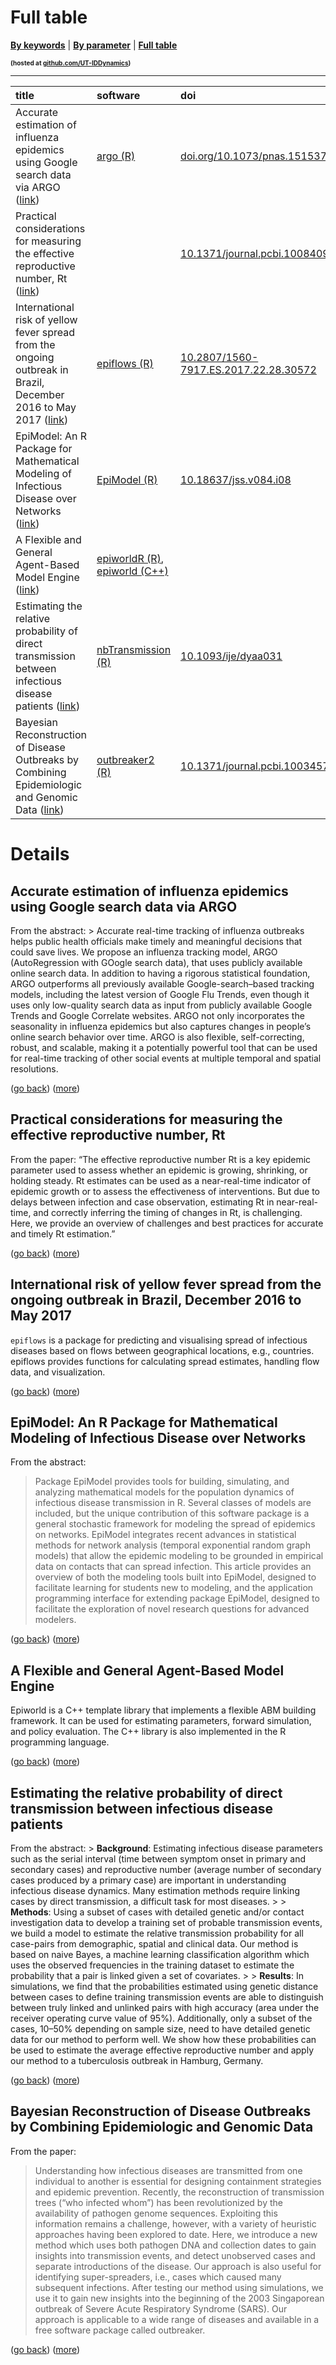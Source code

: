Full table
================

[**By keywords**](by-keyword.md) \| [**By parameter**](by-parameter.md)
\| [**Full table**](full-table.md)
<p style="font-size:10px;font-weight:bold;">
(hosted at
<a href="https://github.com/UT-IDDynamics/wepidemics" target="_blank">github.com/UT-IDDynamics</a>)
</p>

------------------------------------------------------------------------

| title                                                                                                                                                                                                                       | software                                                                                                     | doi                                                                                            | keywords                                                                                                                                                                                                                                                                                                                                                                 |
|:----------------------------------------------------------------------------------------------------------------------------------------------------------------------------------------------------------------------------|:-------------------------------------------------------------------------------------------------------------|:-----------------------------------------------------------------------------------------------|:-------------------------------------------------------------------------------------------------------------------------------------------------------------------------------------------------------------------------------------------------------------------------------------------------------------------------------------------------------------------------|
| Accurate estimation of influenza epidemics using Google search data via ARGO ([link](#accurate-estimation-of-influenza-epidemics-using-google-search-data-via-argo))                                                        | [argo (R)](https://cran.r-project.org/package=argo)                                                          | [doi.org/10.1073/pnas.1515373112](https://doi.org/doi.org/10.1073/pnas.1515373112)             | [**`web sources`**](by-keyword.md#web-sources), [**`big-data`**](by-keyword.md#big-data), [**`real-time`**](by-keyword.md#real-time), [**`influenza`**](by-keyword.md#influenza), [**`methods`**](by-keyword.md#methods), [**`hmm`**](by-keyword.md#hmm), [**`prediction`**](by-keyword.md#prediction), [**`markov hidden models`**](by-keyword.md#markov-hidden-models) |
| Practical considerations for measuring the effective reproductive number, Rt ([link](#practical-considerations-for-measuring-the-effective-reproductive-number-rt))                                                         |                                                                                                              | [10.1371/journal.pcbi.1008409](https://doi.org/10.1371/journal.pcbi.1008409)                   | [**`simulation`**](by-keyword.md#simulation), [**`compartmental models`**](by-keyword.md#compartmental-models), [**`bias`**](by-keyword.md#bias), [**`estimation`**](by-keyword.md#estimation)                                                                                                                                                                           |
| International risk of yellow fever spread from the ongoing outbreak in Brazil, December 2016 to May 2017 ([link](#international-risk-of-yellow-fever-spread-from-the-ongoing-outbreak-in-brazil-december-2016-to-may-2017)) | [epiflows (R)](https://github.com/reconhub/epiflows/)                                                        | [10.2807/1560-7917.ES.2017.22.28.30572](https://doi.org/10.2807/1560-7917.ES.2017.22.28.30572) | [**`prediction`**](by-keyword.md#prediction), [**`visualization`**](by-keyword.md#visualization), [**`flows`**](by-keyword.md#flows), [**`diffusion`**](by-keyword.md#diffusion), [**`exportations`**](by-keyword.md#exportations), [**`importations`**](by-keyword.md#importations)                                                                                     |
| EpiModel: An R Package for Mathematical Modeling of Infectious Disease over Networks ([link](#epimodel-an-r-package-for-mathematical-modeling-of-infectious-disease-over-networks))                                         | [EpiModel (R)](https://cran.r-project.org/package=EpiModel)                                                  | [10.18637/jss.v084.i08](https://doi.org/10.18637/jss.v084.i08)                                 | [**`abm`**](by-keyword.md#abm), [**`networks`**](by-keyword.md#networks), [**`sna`**](by-keyword.md#sna), [**`ergm`**](by-keyword.md#ergm)                                                                                                                                                                                                                               |
| A Flexible and General Agent-Based Model Engine ([link](#a-flexible-and-general-agent-based-model-engine))                                                                                                                  | [epiworldR (R)](https://github.com/UofUEpi/epiworldR), [epiworld (C++)](https://github.com/UofUEpi/epiworld) |                                                                                                | [**`abm`**](by-keyword.md#abm), [**`simulation`**](by-keyword.md#simulation), [**`mcmc`**](by-keyword.md#mcmc)                                                                                                                                                                                                                                                           |
| Estimating the relative probability of direct transmission between infectious disease patients ([link](#estimating-the-relative-probability-of-direct-transmission-between-infectious-disease-patients-))                   | [nbTransmission (R)](https://CRAN.R-project.org/package=nbTransmission)                                      | [10.1093/ije/dyaa031](https://doi.org/10.1093/ije/dyaa031)                                     | [**`naive bayes`**](by-keyword.md#naive-bayes), [**`estimation`**](by-keyword.md#estimation), [**`methods`**](by-keyword.md#methods), [**`transmission probability`**](by-keyword.md#transmission-probability), [**`snp`**](by-keyword.md#snp), [**`whole genome sequence`**](by-keyword.md#whole-genome-sequence)                                                       |
| Bayesian Reconstruction of Disease Outbreaks by Combining Epidemiologic and Genomic Data ([link](#bayesian-reconstruction-of-disease-outbreaks-by-combining-epidemiologic-and-genomic-data))                                | [outbreaker2 (R)](https://CRAN.R-project.org/package=outbreaker2)                                            | [10.1371/journal.pcbi.1003457](https://doi.org/10.1371/journal.pcbi.1003457)                   | [**`importations`**](by-keyword.md#importations), [**`mutation rate`**](by-keyword.md#mutation-rate), [**`genomics`**](by-keyword.md#genomics), [**`methods`**](by-keyword.md#methods), [**`network`**](by-keyword.md#network)                                                                                                                                           |

# Details

## Accurate estimation of influenza epidemics using Google search data via ARGO

From the abstract: \> Accurate real-time tracking of influenza outbreaks
helps public health officials make timely and meaningful decisions that
could save lives. We propose an influenza tracking model, ARGO
(AutoRegression with GOogle search data), that uses publicly available
online search data. In addition to having a rigorous statistical
foundation, ARGO outperforms all previously available
Google-search–based tracking models, including the latest version of
Google Flu Trends, even though it uses only low-quality search data as
input from publicly available Google Trends and Google Correlate
websites. ARGO not only incorporates the seasonality in influenza
epidemics but also captures changes in people’s online search behavior
over time. ARGO is also flexible, self-correcting, robust, and scalable,
making it a potentially powerful tool that can be used for real-time
tracking of other social events at multiple temporal and spatial
resolutions.

([go back](#general-table)) ([more](entries/argo.md))

## Practical considerations for measuring the effective reproductive number, Rt

From the paper: “The effective reproductive number Rt is a key epidemic
parameter used to assess whether an epidemic is growing, shrinking, or
holding steady. Rt estimates can be used as a near-real-time indicator
of epidemic growth or to assess the effectiveness of interventions. But
due to delays between infection and case observation, estimating Rt in
near-real-time, and correctly inferring the timing of changes in Rt, is
challenging. Here, we provide an overview of challenges and best
practices for accurate and timely Rt estimation.”

([go back](#general-table)) ([more](entries/effective-rep-number.md))

## International risk of yellow fever spread from the ongoing outbreak in Brazil, December 2016 to May 2017

`epiflows` is a package for predicting and visualising spread of
infectious diseases based on flows between geographical locations, e.g.,
countries. epiflows provides functions for calculating spread estimates,
handling flow data, and visualization.

([go back](#general-table)) ([more](entries/epiflows.md))

## EpiModel: An R Package for Mathematical Modeling of Infectious Disease over Networks

From the abstract:

> Package EpiModel provides tools for building, simulating, and
> analyzing mathematical models for the population dynamics of
> infectious disease transmission in R. Several classes of models are
> included, but the unique contribution of this software package is a
> general stochastic framework for modeling the spread of epidemics on
> networks. EpiModel integrates recent advances in statistical methods
> for network analysis (temporal exponential random graph models) that
> allow the epidemic modeling to be grounded in empirical data on
> contacts that can spread infection. This article provides an overview
> of both the modeling tools built into EpiModel, designed to facilitate
> learning for students new to modeling, and the application programming
> interface for extending package EpiModel, designed to facilitate the
> exploration of novel research questions for advanced modelers.

([go back](#general-table)) ([more](entries/epimodel.md))

## A Flexible and General Agent-Based Model Engine

Epiworld is a C++ template library that implements a flexible ABM
building framework. It can be used for estimating parameters, forward
simulation, and policy evaluation. The C++ library is also implemented
in the R programming language.

([go back](#general-table)) ([more](entries/epiworld.md))

## Estimating the relative probability of direct transmission between infectious disease patients

From the abstract: \> **Background**: Estimating infectious disease
parameters such as the serial interval (time between symptom onset in
primary and secondary cases) and reproductive number (average number of
secondary cases produced by a primary case) are important in
understanding infectious disease dynamics. Many estimation methods
require linking cases by direct transmission, a difficult task for most
diseases. \> \> **Methods**: Using a subset of cases with detailed
genetic and/or contact investigation data to develop a training set of
probable transmission events, we build a model to estimate the relative
transmission probability for all case-pairs from demographic, spatial
and clinical data. Our method is based on naive Bayes, a machine
learning classification algorithm which uses the observed frequencies in
the training dataset to estimate the probability that a pair is linked
given a set of covariates. \> \> **Results**: In simulations, we find
that the probabilities estimated using genetic distance between cases to
define training transmission events are able to distinguish between
truly linked and unlinked pairs with high accuracy (area under the
receiver operating curve value of 95%). Additionally, only a subset of
the cases, 10–50% depending on sample size, need to have detailed
genetic data for our method to perform well. We show how these
probabilities can be used to estimate the average effective reproductive
number and apply our method to a tuberculosis outbreak in Hamburg,
Germany.

([go back](#general-table)) ([more](entries/nbTransmission.md))

## Bayesian Reconstruction of Disease Outbreaks by Combining Epidemiologic and Genomic Data

From the paper:

> Understanding how infectious diseases are transmitted from one
> individual to another is essential for designing containment
> strategies and epidemic prevention. Recently, the reconstruction of
> transmission trees (“who infected whom”) has been revolutionized by
> the availability of pathogen genome sequences. Exploiting this
> information remains a challenge, however, with a variety of heuristic
> approaches having been explored to date. Here, we introduce a new
> method which uses both pathogen DNA and collection dates to gain
> insights into transmission events, and detect unobserved cases and
> separate introductions of the disease. Our approach is also useful for
> identifying super-spreaders, i.e., cases which caused many subsequent
> infections. After testing our method using simulations, we use it to
> gain new insights into the beginning of the 2003 Singaporean outbreak
> of Severe Acute Respiratory Syndrome (SARS). Our approach is
> applicable to a wide range of diseases and available in a free
> software package called outbreaker.

([go back](#general-table)) ([more](entries/outbreaker2.md))
